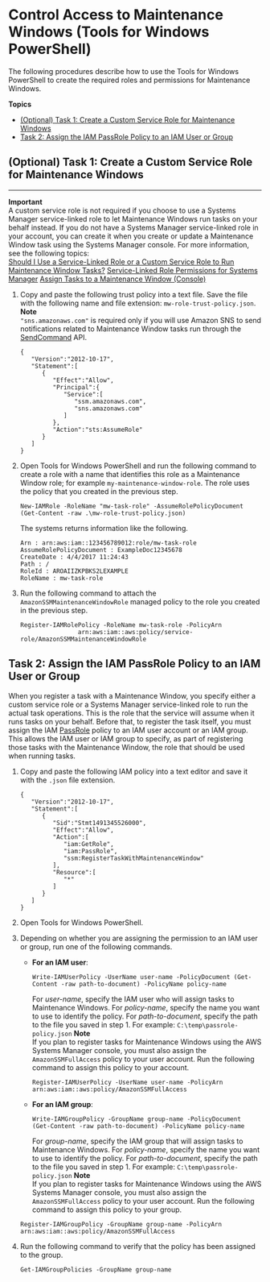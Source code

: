 # Control Access to Maintenance Windows \(Tools for Windows PowerShell\)<a name="sysman-maintenance-perm-ps"></a>

The following procedures describe how to use the Tools for Windows PowerShell to create the required roles and permissions for Maintenance Windows\.

**Topics**
+ [\(Optional\) Task 1: Create a Custom Service Role for Maintenance Windows](#sysman-maintenance-role-ps)
+ [Task 2: Assign the IAM PassRole Policy to an IAM User or Group](#sysman-mw-passrole-ps)

## \(Optional\) Task 1: Create a Custom Service Role for Maintenance Windows<a name="sysman-maintenance-role-ps"></a>

****
**Important**  
A custom service role is not required if you choose to use a Systems Manager service\-linked role to let Maintenance Windows run tasks on your behalf instead\. If you do not have a Systems Manager service\-linked role in your account, you can create it when you create or update a Maintenance Window task using the Systems Manager console\. For more information, see the following topics:  
[Should I Use a Service\-Linked Role or a Custom Service Role to Run Maintenance Window Tasks?](sysman-maintenance-permissions.md#maintenance-window-tasks-service-role)
[Service\-Linked Role Permissions for Systems Manager](using-service-linked-roles.md#slr-permissions)
[Assign Tasks to a Maintenance Window \(Console\)](sysman-maintenance-assign-tasks.md)

1. Copy and paste the following trust policy into a text file\. Save the file with the following name and file extension: `mw-role-trust-policy.json`\.
**Note**  
`"sns.amazonaws.com"` is required only if you will use Amazon SNS to send notifications related to Maintenance Window tasks run through the [SendCommand](http://docs.aws.amazon.com/systems-manager/latest/APIReference/API_SendCommand.html) API\.

   ```
   {
      "Version":"2012-10-17",
      "Statement":[
         {
            "Effect":"Allow",
            "Principal":{
               "Service":[
                  "ssm.amazonaws.com",
                  "sns.amazonaws.com"
               ]
            },
            "Action":"sts:AssumeRole"
         }
      ]
   }
   ```

1. Open Tools for Windows PowerShell and run the following command to create a role with a name that identifies this role as a Maintenance Window role; for example `my-maintenance-window-role`\. The role uses the policy that you created in the previous step\.

   ```
   New-IAMRole -RoleName "mw-task-role" -AssumeRolePolicyDocument (Get-Content -raw .\mw-role-trust-policy.json)
   ```

   The systems returns information like the following\.

   ```
   Arn : arn:aws:iam::123456789012:role/mw-task-role
   AssumeRolePolicyDocument : ExampleDoc12345678
   CreateDate : 4/4/2017 11:24:43
   Path : /
   RoleId : AROAIIZKPBKS2LEXAMPLE
   RoleName : mw-task-role
   ```

1. Run the following command to attach the `AmazonSSMMaintenanceWindowRole` managed policy to the role you created in the previous step\.

   ```
   Register-IAMRolePolicy -RoleName mw-task-role -PolicyArn
                   arn:aws:iam::aws:policy/service-role/AmazonSSMMaintenanceWindowRole
   ```

## Task 2: Assign the IAM PassRole Policy to an IAM User or Group<a name="sysman-mw-passrole-ps"></a>

When you register a task with a Maintenance Window, you specify either a custom service role or a Systems Manager service\-linked role to run the actual task operations\. This is the role that the service will assume when it runs tasks on your behalf\. Before that, to register the task itself, you must assign the IAM [PassRole](http://docs.aws.amazon.com/IAM/latest/UserGuide/id_roles_use_passrole.html) policy to an IAM user account or an IAM group\. This allows the IAM user or IAM group to specify, as part of registering those tasks with the Maintenance Window, the role that should be used when running tasks\.

1. Copy and paste the following IAM policy into a text editor and save it with the `.json` file extension\.

   ```
   {
      "Version":"2012-10-17",
      "Statement":[
         {
            "Sid":"Stmt1491345526000",
            "Effect":"Allow",
            "Action":[
               "iam:GetRole",
               "iam:PassRole",
               "ssm:RegisterTaskWithMaintenanceWindow"
            ],
            "Resource":[
               "*"
            ]
         }
      ]
   }
   ```

1. Open Tools for Windows PowerShell\.

1. Depending on whether you are assigning the permission to an IAM user or group, run one of the following commands\.
   + **For an IAM user**:

     ```
     Write-IAMUserPolicy -UserName user-name -PolicyDocument (Get-Content -raw path-to-document) -PolicyName policy-name
     ```

     For *user\-name*, specify the IAM user who will assign tasks to Maintenance Windows\. For *policy\-name*, specify the name you want to use to identify the policy\. For *path\-to\-document*, specify the path to the file you saved in step 1\. For example: `C:\temp\passrole-policy.json`
**Note**  
If you plan to register tasks for Maintenance Windows using the AWS Systems Manager console, you must also assign the `AmazonSSMFullAccess` policy to your user account\. Run the following command to assign this policy to your account\.  

     ```
     Register-IAMUserPolicy -UserName user-name -PolicyArn arn:aws:iam::aws:policy/AmazonSSMFullAccess
     ```
   + **For an IAM group**:

     ```
     Write-IAMGroupPolicy -GroupName group-name -PolicyDocument (Get-Content -raw path-to-document) -PolicyName policy-name
     ```

     For *group\-name*, specify the IAM group that will assign tasks to Maintenance Windows\. For *policy\-name*, specify the name you want to use to identify the policy\. For *path\-to\-document*, specify the path to the file you saved in step 1\. For example: `C:\temp\passrole-policy.json`
**Note**  
If you plan to register tasks for Maintenance Windows using the AWS Systems Manager console, you must also assign the `AmazonSSMFullAccess` policy to your user account\. Run the following command to assign this policy to your group\.  

   ```
   Register-IAMGroupPolicy -GroupName group-name -PolicyArn arn:aws:iam::aws:policy/AmazonSSMFullAccess
   ```

1. Run the following command to verify that the policy has been assigned to the group\.

   ```
   Get-IAMGroupPolicies -GroupName group-name
   ```